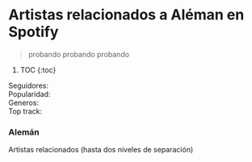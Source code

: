 # Artistas relacionados a Aléman en Spotify

<style src="{{ site.url }}/assets/posts/aleman/aleman-viz.css"></style>

> probando probando probando

1. TOC
{:toc}

<div class="wrapper">
    <div id="tooltip" class="tooltip">
        <div class="tooltip-name">
            <span id="name"></span>
        </div>
        <div class="tooltip-followers">
            Seguidores: <span id="followers"></span>
        </div>
        <div class="tooltip-popularity">
            Popularidad: <span id="popularity"></span>
        </div>
        <div class="tooltip-genres">
            Generos: <span id="genres"></span>
        </div>
        <div class="tooltip-music">
            Top track: <span id="top-track"></span>
        </div>
    </div>
    <div id="bees">
        <h3>Alemán</h3>
        <p>Artistas relacionados (hasta dos niveles de separación)</p>
    </div>
  </div>

<script src="https://d3js.org/d3.v5.min.js"></script>
<script src="{{ site.url }}/assets/posts/aleman/aleman-viz.js"></script>


<!-- <div id="observablehq-c0e03e6f"></div>
<script type="module">
import {Runtime, Inspector} from "https://cdn.jsdelivr.net/npm/@observablehq/runtime@4/dist/runtime.js";
import define from "https://api.observablehq.com/@chekos/aleman-beeswarm-plot-using-spotify-data.js?v=3";
const inspect = Inspector.into("#observablehq-c0e03e6f");
(new Runtime).module(define, name => (name === "drawBeeswarmPlot") && inspect());
</script> -->